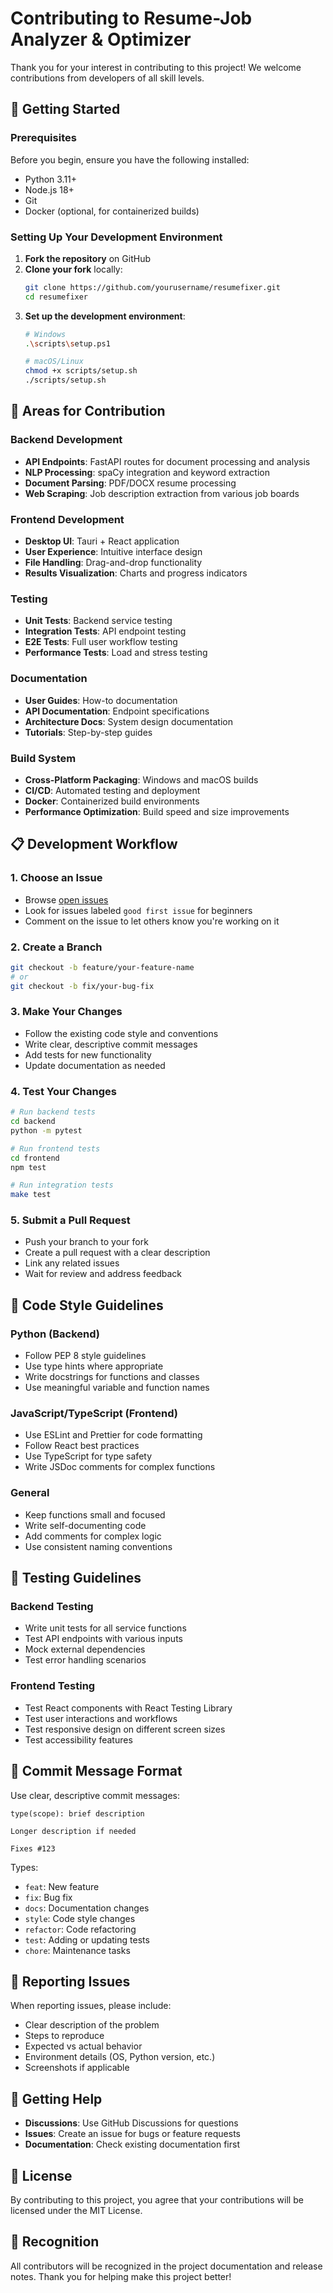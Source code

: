 # Contributing to Resume-Job Analyzer & Optimizer

Thank you for your interest in contributing to this project! We welcome contributions from developers of all skill levels.

## 🚀 Getting Started

### Prerequisites

Before you begin, ensure you have the following installed:
- Python 3.11+
- Node.js 18+
- Git
- Docker (optional, for containerized builds)

### Setting Up Your Development Environment

1. **Fork the repository** on GitHub
2. **Clone your fork** locally:
   ```bash
   git clone https://github.com/yourusername/resumefixer.git
   cd resumefixer
   ```
3. **Set up the development environment**:
   ```bash
   # Windows
   .\scripts\setup.ps1
   
   # macOS/Linux
   chmod +x scripts/setup.sh
   ./scripts/setup.sh
   ```

## 🎯 Areas for Contribution

### Backend Development
- **API Endpoints**: FastAPI routes for document processing and analysis
- **NLP Processing**: spaCy integration and keyword extraction
- **Document Parsing**: PDF/DOCX resume processing
- **Web Scraping**: Job description extraction from various job boards

### Frontend Development
- **Desktop UI**: Tauri + React application
- **User Experience**: Intuitive interface design
- **File Handling**: Drag-and-drop functionality
- **Results Visualization**: Charts and progress indicators

### Testing
- **Unit Tests**: Backend service testing
- **Integration Tests**: API endpoint testing
- **E2E Tests**: Full user workflow testing
- **Performance Tests**: Load and stress testing

### Documentation
- **User Guides**: How-to documentation
- **API Documentation**: Endpoint specifications
- **Architecture Docs**: System design documentation
- **Tutorials**: Step-by-step guides

### Build System
- **Cross-Platform Packaging**: Windows and macOS builds
- **CI/CD**: Automated testing and deployment
- **Docker**: Containerized build environments
- **Performance Optimization**: Build speed and size improvements

## 📋 Development Workflow

### 1. Choose an Issue
- Browse [open issues](https://github.com/yourusername/resumefixer/issues)
- Look for issues labeled `good first issue` for beginners
- Comment on the issue to let others know you're working on it

### 2. Create a Branch
```bash
git checkout -b feature/your-feature-name
# or
git checkout -b fix/your-bug-fix
```

### 3. Make Your Changes
- Follow the existing code style and conventions
- Write clear, descriptive commit messages
- Add tests for new functionality
- Update documentation as needed

### 4. Test Your Changes
```bash
# Run backend tests
cd backend
python -m pytest

# Run frontend tests
cd frontend
npm test

# Run integration tests
make test
```

### 5. Submit a Pull Request
- Push your branch to your fork
- Create a pull request with a clear description
- Link any related issues
- Wait for review and address feedback

## 🎨 Code Style Guidelines

### Python (Backend)
- Follow PEP 8 style guidelines
- Use type hints where appropriate
- Write docstrings for functions and classes
- Use meaningful variable and function names

### JavaScript/TypeScript (Frontend)
- Use ESLint and Prettier for code formatting
- Follow React best practices
- Use TypeScript for type safety
- Write JSDoc comments for complex functions

### General
- Keep functions small and focused
- Write self-documenting code
- Add comments for complex logic
- Use consistent naming conventions

## 🧪 Testing Guidelines

### Backend Testing
- Write unit tests for all service functions
- Test API endpoints with various inputs
- Mock external dependencies
- Test error handling scenarios

### Frontend Testing
- Test React components with React Testing Library
- Test user interactions and workflows
- Test responsive design on different screen sizes
- Test accessibility features

## 📝 Commit Message Format

Use clear, descriptive commit messages:

```
type(scope): brief description

Longer description if needed

Fixes #123
```

Types:
- `feat`: New feature
- `fix`: Bug fix
- `docs`: Documentation changes
- `style`: Code style changes
- `refactor`: Code refactoring
- `test`: Adding or updating tests
- `chore`: Maintenance tasks

## 🐛 Reporting Issues

When reporting issues, please include:
- Clear description of the problem
- Steps to reproduce
- Expected vs actual behavior
- Environment details (OS, Python version, etc.)
- Screenshots if applicable

## 💬 Getting Help

- **Discussions**: Use GitHub Discussions for questions
- **Issues**: Create an issue for bugs or feature requests
- **Documentation**: Check existing documentation first

## 📄 License

By contributing to this project, you agree that your contributions will be licensed under the MIT License.

## 🙏 Recognition

All contributors will be recognized in the project documentation and release notes. Thank you for helping make this project better!
